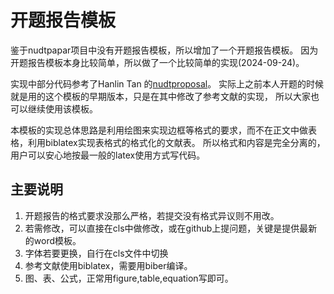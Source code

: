 
# 开题报告模板

鉴于nudtpapar项目中没有开题报告模板，所以增加了一个开题报告模板。
因为开题报告模板本身比较简单，所以做了一个比较简单的实现(2024-09-24)。

实现中部分代码参考了Hanlin Tan 的[nudtproposal](https://github.com/TomHeaven/nudtproposal)。
实际上之前本人开题的时候就是用的这个模板的早期版本，只是在其中修改了参考文献的实现，
所以大家也可以继续使用该模板。

本模板的实现总体思路是利用绘图来实现边框等格式的要求，而不在正文中做表格，利用biblatex实现表格式的格式化的文献表。
所以格式和内容是完全分离的，用户可以安心地按最一般的latex使用方式写代码。

## 主要说明

1. 开题报告的格式要求没那么严格，若提交没有格式异议则不用改。
2. 若需修改，可以直接在cls中做修改，或在github上提问题，关键是提供最新的word模板。
3. 字体若要更换，自行在cls文件中切换
4. 参考文献使用biblatex，需要用biber编译。
5. 图、表、公式，正常用figure,table,equation写即可。

